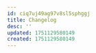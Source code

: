```yaml
---
id: ciq7uj49ag97v8sl5sphggj
title: Changelog
desc: ''
updated: 1751129580149
created: 1751129580149
---
```

